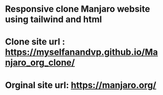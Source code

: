 # Responsive clone Manjaro website using tailwind and html

# Clone site url : https://myselfanandvp.github.io/Manjaro_org_clone/

# Orginal site url: https://manjaro.org/
